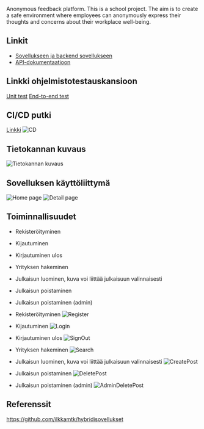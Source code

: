 Anonymous feedback platform. This is a school project. The aim is to create a safe environment where employees can anonymously express their thoughts and concerns about their workplace well-being.
## Linkit

- [Sovellukseen ja backend sovellukseen](https://valita.northeurope.cloudapp.azure.com/)
- [API-dokumentaatioon](https://users.metropolia.fi/~thitng/valita-apidoc/)

## Linkki ohjelmistotestauskansioon

[Unit test](https://github.com/emintt/Valita/blob/main/__tests__/Create.test.tsx)
[End-to-end test](https://github.com/emintt/Valita/tree/main/cypress/e2e)

## CI/CD putki

[Linkki](https://github.com/emintt/Valita/tree/main/.github/workflows)
![CD](screenshots/cd.png)

## Tietokannan kuvaus

![Tietokannan kuvaus](database/valita-db.png)

## Sovelluksen käyttöliittymä

![Home page](screenshots/home.png)
![Detail page](screenshots/single.png)

## Toiminnallisuudet
- Rekisteröityminen
- Kijautuminen
- Kirjautuminen ulos
- Yrityksen hakeminen
- Julkaisun luominen, kuva voi liittää julkaisuun valinnaisesti
- Julkaisun poistaminen
- Julkaisun poistaminen (admin)


- Rekisteröityminen
  ![Register](screenshots/register.png)

- Kijautuminen
  ![Login](screenshots/login.png)

- Kirjautuminen ulos
  ![SignOut](screenshots/signout.png)

- Yrityksen hakeminen
  ![Search](screenshots/search.png)

- Julkaisun luominen, kuva voi liittää julkaisuun valinnaisesti
  ![CreatePost](screenshots/create.png)

- Julkaisun poistaminen
  ![DeletePost](screenshots/delete.png)

- Julkaisun poistaminen (admin)
  ![AdminDeletePost](screenshots/admin-delete.png)

## Referenssit

https://github.com/ilkkamtk/hybridisovellukset
